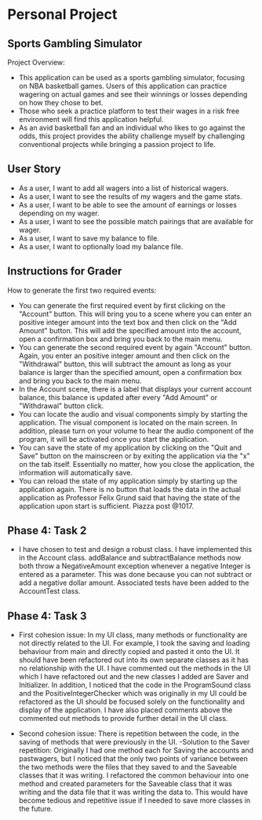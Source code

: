# Personal Project

## **Sports Gambling Simulator**

Project Overview:
- This application can be used as a sports gambling simulator, focusing on NBA basketball games. 
Users of this application can practice wagering on actual games and see their winnings or losses depending on 
how they chose to bet. 
- Those who seek a practice platform to test their wages in a risk free environment will find this application helpful. 
- As an avid basketball fan and an individual who likes to go against the odds, this project provides the ability
challenge myself by challenging conventional projects while bringing a passion project to life. 

## **User Story**

- As a user, I want to add all wagers into a list of historical wagers. 
- As a user, I want to see the results of my wagers and the game stats.
- As a user, I want to be able to see the amount of earnings or losses depending on my wager.
- As a user, I want to see the possible match pairings that are available for wager. 
- As a user, I want to save my balance to file.
- As a user, I want to optionally load my balance file. 

## **Instructions for Grader** 
How to generate the first two required events: 
- You can generate the first required event by first clicking on the "Account" button. This will bring you to a scene 
where you can enter an positive integer amount into the text box and then click on the "Add Amount" button. This will
add the specified amount into the account, open a confirmation box and bring you back to the main menu. 
- You can generate the second required event by again "Account" button. Again, you enter an positive integer amount and 
then click on the "Withdrawal" button, this will subtract the amount as long as your balance is larger than the
specified amount, open a confirmation box and bring you back to the main menu.
- In the Account scene, there is a label that displays your current account balance, this balance is updated after every
"Add Amount" or "Withdrawal" button click. 
- You can locate the audio and visual components simply by starting the application. The visual component is located 
on the main screen. In addition, please turn on your volume to hear the audio component of the program, it will be 
activated once you start the application. 
- You can save the state of my application by clicking on the "Quit and Save" button on the mainscreen or 
by exiting the application via the "x" on the tab itself. Essentially no matter, how you close the application, 
the information will automatically save. 
- You can reload the state of my application simply by starting up the application again. There is no button 
 that loads the data in the actual application as Professor Felix Grund said that having the state of the application
 upon start is sufficient. Piazza post @1017. 
 
 ## **Phase 4: Task 2** 
 - I have chosen to test and design a robust class. I have implemented this in the Account class. addBalance and 
 subtractBalance methods now both throw a NegativeAmount exception whenever a negative Integer is entered as a 
 parameter. This was done because you can not subtract or add a negative dollar amount. Associated tests have been
 added to the AccountTest class.
  
 ## **Phase 4: Task 3** 
 - First cohesion issue: In my UI class, many methods or functionality are not directly related to the UI. For example, 
 I took the saving and loading behaviour from main and directly copied and pasted it onto the UI. It should have been 
 refactored out into its own separate classes as it has no relationship with the UI. I have commented out the methods in
 the UI which I have refactored out and the new classes I added are Saver and Initializer. In addition, I noticed that 
 the code in the ProgramSound class and the PositiveIntegerChecker which was originally in my UI could be refactored as 
 the UI should be focused solely on the functionality and display of the application. I have also placed comments above 
 the commented out methods to provide further detail in the UI class. 
 
 - Second cohesion issue: There is repetition between the code, in the saving of methods that were previously in the UI. 
 -Solution to the Saver repetition: Originally I had one method each for Saving the accounts and pastwagers, but I 
 noticed that the only two points of variance between the two methods were the files that they saved to and the Saveable 
 classes that it was writing. I refactored the common behaviour into one method and created parameters for the 
 Saveable class that it was writing and the data file that it was writing the data to. This would have become tedious
 and repetitive issue if I needed to save more classes in the future. 
